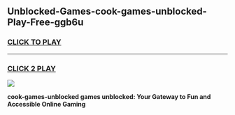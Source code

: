 
## Unblocked-Games-cook-games-unblocked-Play-Free-ggb6u
<h3>
<a href="https://premium76.site?title=cook-games-unblocked&ref=17A">CLICK TO PLAY</a></h3>
<hr>

<h3>
<a href="https://premium76.site?title=cook-games-unblocked&ref=17A">CLICK 2 PLAY</a>
  
</h3>

<a href="https://premium76.site?title=cook-games-unblocked&ref=17A"><img src="https://clearcache.store/games.png"></a>


**cook-games-unblocked games unblocked: Your Gateway to Fun and Accessible Online Gaming**
